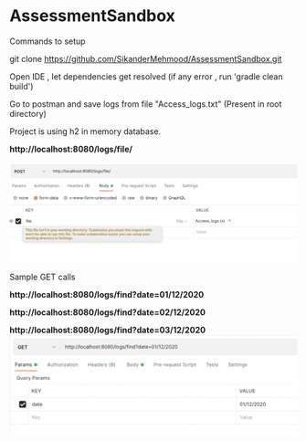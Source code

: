 # AssessmentSandbox


Commands to setup 

git clone https://github.com/SikanderMehmood/AssessmentSandbox.git

Open IDE , let dependencies get resolved (if any error , run 'gradle clean build')

Go to postman and save logs  from file "Access_logs.txt" (Present in root directory)

Project is using h2 in memory database.


**http://localhost:8080/logs/file/**

![get Call image](newPostCall.png)


Sample GET calls

**http://localhost:8080/logs/find?date=01/12/2020**

**http://localhost:8080/logs/find?date=02/12/2020**

**http://localhost:8080/logs/find?date=03/12/2020** 
![get Call image](getCall.png)









